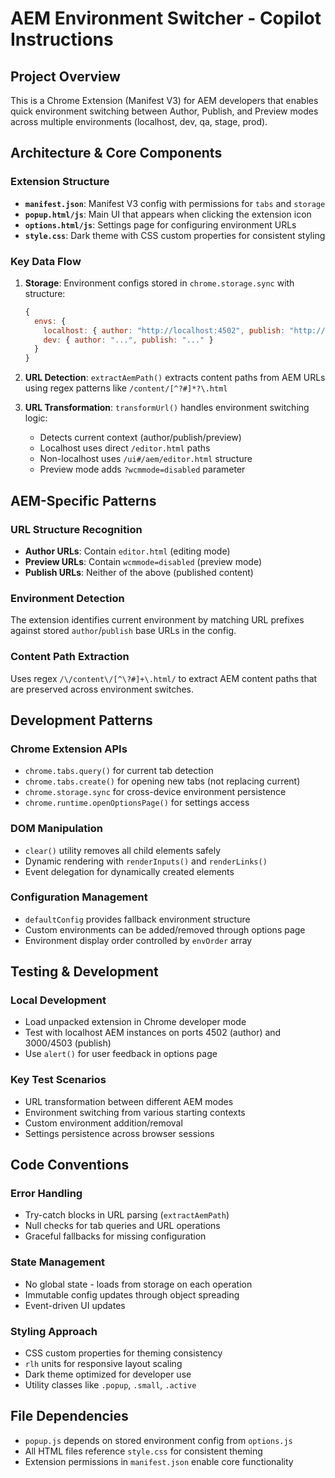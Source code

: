 # AEM Environment Switcher - Copilot Instructions

## Project Overview
This is a Chrome Extension (Manifest V3) for AEM developers that enables quick environment switching between Author, Publish, and Preview modes across multiple environments (localhost, dev, qa, stage, prod).

## Architecture & Core Components

### Extension Structure
- **`manifest.json`**: Manifest V3 config with permissions for `tabs` and `storage`
- **`popup.html/js`**: Main UI that appears when clicking the extension icon
- **`options.html/js`**: Settings page for configuring environment URLs
- **`style.css`**: Dark theme with CSS custom properties for consistent styling

### Key Data Flow
1. **Storage**: Environment configs stored in `chrome.storage.sync` with structure:
   ```javascript
   {
     envs: {
       localhost: { author: "http://localhost:4502", publish: "http://localhost:3000" },
       dev: { author: "...", publish: "..." }
     }
   }
   ```

2. **URL Detection**: `extractAemPath()` extracts content paths from AEM URLs using regex patterns like `/content/[^?#]*?\.html`

3. **URL Transformation**: `transformUrl()` handles environment switching logic:
   - Detects current context (author/publish/preview) 
   - Localhost uses direct `/editor.html` paths
   - Non-localhost uses `/ui#/aem/editor.html` structure
   - Preview mode adds `?wcmmode=disabled` parameter

## AEM-Specific Patterns

### URL Structure Recognition
- **Author URLs**: Contain `editor.html` (editing mode)
- **Preview URLs**: Contain `wcmmode=disabled` (preview mode)  
- **Publish URLs**: Neither of the above (published content)

### Environment Detection
The extension identifies current environment by matching URL prefixes against stored `author`/`publish` base URLs in the config.

### Content Path Extraction
Uses regex `/\/content\/[^\?#]+\.html/` to extract AEM content paths that are preserved across environment switches.

## Development Patterns

### Chrome Extension APIs
- `chrome.tabs.query()` for current tab detection
- `chrome.tabs.create()` for opening new tabs (not replacing current)
- `chrome.storage.sync` for cross-device environment persistence
- `chrome.runtime.openOptionsPage()` for settings access

### DOM Manipulation
- `clear()` utility removes all child elements safely
- Dynamic rendering with `renderInputs()` and `renderLinks()`
- Event delegation for dynamically created elements

### Configuration Management
- `defaultConfig` provides fallback environment structure
- Custom environments can be added/removed through options page
- Environment display order controlled by `envOrder` array

## Testing & Development

### Local Development
- Load unpacked extension in Chrome developer mode
- Test with localhost AEM instances on ports 4502 (author) and 3000/4503 (publish)
- Use `alert()` for user feedback in options page

### Key Test Scenarios
- URL transformation between different AEM modes
- Environment switching from various starting contexts
- Custom environment addition/removal
- Settings persistence across browser sessions

## Code Conventions

### Error Handling
- Try-catch blocks in URL parsing (`extractAemPath`)
- Null checks for tab queries and URL operations
- Graceful fallbacks for missing configuration

### State Management
- No global state - loads from storage on each operation
- Immutable config updates through object spreading
- Event-driven UI updates

### Styling Approach
- CSS custom properties for theming consistency
- `rlh` units for responsive layout scaling
- Dark theme optimized for developer use
- Utility classes like `.popup`, `.small`, `.active`

## File Dependencies
- `popup.js` depends on stored environment config from `options.js`
- All HTML files reference `style.css` for consistent theming
- Extension permissions in `manifest.json` enable core functionality